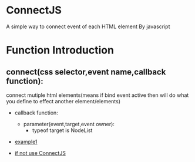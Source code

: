 # ConnectJS
A simple way to connect event of each HTML element By javascript

# Function Introduction

## connect(css selector,event name,callback function):
connect mutiple html elements(means if bind event active then will do what you define to effect another element/elements)
* callback function:
  * parameter(event,target,event owner):
    * typeof target is NodeList
      
* [example1](https://github.com/FITLOSS/ConnectJS/blob/main/Example1.html)
* [if not use ConnectJS](https://github.com/FITLOSS/ConnectJS/blob/main/Example1_NotUseConnect.html)
